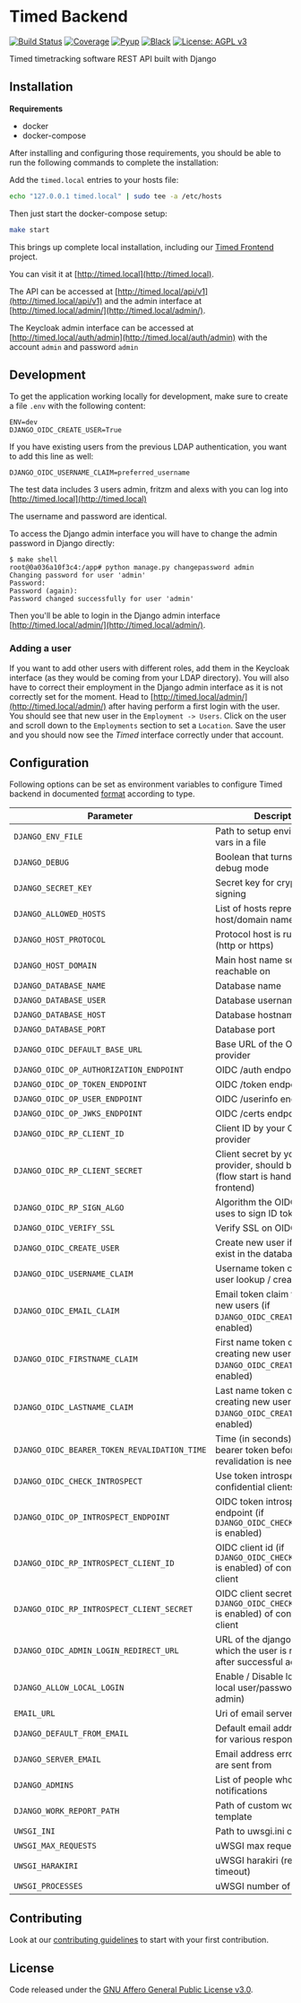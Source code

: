 # Timed Backend

[![Build Status](https://github.com/adfinis-sygroup/timed-backend/workflows/Test/badge.svg)](https://github.com/adfinis-sygroup/timed-backend/actions?query=workflow%3A%22Test%22)
[![Coverage](https://img.shields.io/badge/coverage-100%25-brightgreen.svg)](https://github.com/adfinis-sygroup/timed-backend/blob/master/setup.cfg)
[![Pyup](https://pyup.io/repos/github/adfinis-sygroup/timed-backend/shield.svg)](https://pyup.io/account/repos/github/adfinis-sygroup/timed-backend/)
[![Black](https://img.shields.io/badge/code%20style-black-000000.svg)](https://github.com/adfinis-sygroup/timed-backend)
[![License: AGPL v3](https://img.shields.io/badge/License-AGPL%20v3-blue.svg)](https://www.gnu.org/licenses/agpl-3.0)

Timed timetracking software REST API built with Django

## Installation

**Requirements**

- docker
- docker-compose

After installing and configuring those requirements, you should be able to run the following
commands to complete the installation:

Add the `timed.local` entries to your hosts file:
```bash
echo "127.0.0.1 timed.local" | sudo tee -a /etc/hosts
```

Then just start the docker-compose setup:
```bash
make start
```

This brings up complete local installation, including our [Timed Frontend](https://github.com/adfinis-sygroup/timed-frontend) project.

You can visit it at [http://timed.local](http://timed.local).

The API can be accessed at [http://timed.local/api/v1](http://timed.local/api/v1) and the admin interface at [http://timed.local/admin/](http://timed.local/admin/).

The Keycloak admin interface can be accessed at [http://timed.local/auth/admin](http://timed.local/auth/admin) with the account `admin` and password `admin`

## Development

To get the application working locally for development, make sure to create a file `.env` with the following content:

```
ENV=dev
DJANGO_OIDC_CREATE_USER=True
```

If you have existing users from the previous LDAP authentication, you want to add this line as well:

```
DJANGO_OIDC_USERNAME_CLAIM=preferred_username
```

The test data includes 3 users admin, fritzm and alexs with you can log into [http://timed.local](http://timed.local)

The username and password are identical.

To access the Django admin interface you will have to change the admin password in Django directly:

```console
$ make shell
root@0a036a10f3c4:/app# python manage.py changepassword admin
Changing password for user 'admin'
Password: 
Password (again): 
Password changed successfully for user 'admin'
```

Then you'll be able to login in the Django admin interface [http://timed.local/admin/](http://timed.local/admin/).


### Adding a user

If you want to add other users with different roles, add them in the Keycloak interface (as they would be coming from your LDAP directory).
You will also have to correct their employment in the Django admin interface as it is not correctly set for the moment.
Head to [http://timed.local/admin/](http://timed.local/admin/) after having perform a first login with the user.
You should see that new user in the `Employment -> Users`.
Click on the user and scroll down to the `Employments` section to set a `Location`.
Save the user and you should now see the _Timed_ interface correctly under that account.

## Configuration

Following options can be set as environment variables to configure Timed backend in documented [format](https://github.com/joke2k/django-environ#supported-types)
according to type.

| Parameter                                    | Description                                                                              | Default                                                      |
|----------------------------------------------|------------------------------------------------------------------------------------------|--------------------------------------------------------------|
| `DJANGO_ENV_FILE`                            | Path to setup environment vars in a file                                                 | .env                                                         |
| `DJANGO_DEBUG`                               | Boolean that turns on/off debug mode                                                     | False                                                        |
| `DJANGO_SECRET_KEY`                          | Secret key for cryptographic signing                                                     | not set (required)                                           |
| `DJANGO_ALLOWED_HOSTS`                       | List of hosts representing the host/domain names                                         | not set (required)                                           |
| `DJANGO_HOST_PROTOCOL`                       | Protocol host is running on (http or https)                                              | http                                                         |
| `DJANGO_HOST_DOMAIN`                         | Main host name server is reachable on                                                    | not set (required)                                           |
| `DJANGO_DATABASE_NAME`                       | Database name                                                                            | timed                                                        |
| `DJANGO_DATABASE_USER`                       | Database username                                                                        | timed                                                        |
| `DJANGO_DATABASE_HOST`                       | Database hostname                                                                        | localhost                                                    |
| `DJANGO_DATABASE_PORT`                       | Database port                                                                            | 5432                                                         |
| `DJANGO_OIDC_DEFAULT_BASE_URL`               | Base URL of the OIDC provider                                                            | http://timed.local/auth/realms/timed/protocol/openid-connect |
| `DJANGO_OIDC_OP_AUTHORIZATION_ENDPOINT`      | OIDC /auth endpoint                                                                      | {`DJANGO_OIDC_DEFAULT_BASE_URL`}/auth                        |
| `DJANGO_OIDC_OP_TOKEN_ENDPOINT`              | OIDC /token endpoint                                                                     | {`DJANGO_OIDC_DEFAULT_BASE_URL`}/token                       |
| `DJANGO_OIDC_OP_USER_ENDPOINT`               | OIDC /userinfo endpoint                                                                  | {`DJANGO_OIDC_DEFAULT_BASE_URL`}/userinfo                    |
| `DJANGO_OIDC_OP_JWKS_ENDPOINT`               | OIDC /certs endpoint                                                                     | {`DJANGO_OIDC_DEFAULT_BASE_URL`}/certs                       |
| `DJANGO_OIDC_RP_CLIENT_ID`                   | Client ID by your OIDC provider                                                          | timed-public                                                 |
| `DJANGO_OIDC_RP_CLIENT_SECRET`               | Client secret by your OIDC provider, should be None (flow start is handled by frontend)  | not set                                                      |
| `DJANGO_OIDC_RP_SIGN_ALGO`                   | Algorithm the OIDC provider uses to sign ID tokens                                       | RS256                                                        |
| `DJANGO_OIDC_VERIFY_SSL`                     | Verify SSL on OIDC request                                                               | dev: False, prod: True                                       |
| `DJANGO_OIDC_CREATE_USER`                    | Create new user if it doesn't exist in the database                                      | False                                                        |
| `DJANGO_OIDC_USERNAME_CLAIM`                 | Username token claim for user lookup / creation                                          | sub                                                          |
| `DJANGO_OIDC_EMAIL_CLAIM`                    | Email token claim for creating new users (if `DJANGO_OIDC_CREATE_USER` is enabled)       | email                                                        |
| `DJANGO_OIDC_FIRSTNAME_CLAIM`                | First name token claim for creating new users (if `DJANGO_OIDC_CREATE_USER` is enabled)  | given_name                                                   |
| `DJANGO_OIDC_LASTNAME_CLAIM`                 | Last name token claim for creating new users (if `DJANGO_OIDC_CREATE_USER` is enabled)   | family_name                                                  |
| `DJANGO_OIDC_BEARER_TOKEN_REVALIDATION_TIME` | Time (in seconds) to cache a bearer token before revalidation is needed                  | 60                                                           |
| `DJANGO_OIDC_CHECK_INTROSPECT`               | Use token introspection for confidential clients                                         | True                                                         |
| `DJANGO_OIDC_OP_INTROSPECT_ENDPOINT`         | OIDC token introspection endpoint (if `DJANGO_OIDC_CHECK_INTROSPECT` is enabled)         | {`DJANGO_OIDC_DEFAULT_BASE_URL`}/token/introspect            |
| `DJANGO_OIDC_RP_INTROSPECT_CLIENT_ID`        | OIDC client id (if `DJANGO_OIDC_CHECK_INTROSPECT` is enabled) of confidential client     | timed-confidential                                           |
| `DJANGO_OIDC_RP_INTROSPECT_CLIENT_SECRET`    | OIDC client secret (if `DJANGO_OIDC_CHECK_INTROSPECT` is enabled) of confidential client | not set                                                      |
| `DJANGO_OIDC_ADMIN_LOGIN_REDIRECT_URL`       | URL of the django-admin, to which the user is redirected after successful admin login    | dev: http://timed.local/admin/, prod: not set                |
| `DJANGO_ALLOW_LOCAL_LOGIN`                   | Enable / Disable login with local user/password (in admin)                               | True                                                         |
| `EMAIL_URL`                                  | Uri of email server                                                                      | smtp://localhost:25                                          |
| `DJANGO_DEFAULT_FROM_EMAIL`                  | Default email address to use for various responses                                       | webmaster@localhost                                          |
| `DJANGO_SERVER_EMAIL`                        | Email address error messages are sent from                                               | root@localhost                                               |
| `DJANGO_ADMINS`                              | List of people who get error notifications                                               | not set                                                      |
| `DJANGO_WORK_REPORT_PATH`                    | Path of custom work report template                                                      | not set                                                      |
| `UWSGI_INI`                                  | Path to uwsgi.ini configuration                                                          | /app/uwsgi.ini                                               |
| `UWSGI_MAX_REQUESTS`                         | uWSGI max requests                                                                       | 2000                                                         |
| `UWSGI_HARAKIRI`                             | uWSGI harakiri (request timeout)                                                         | 5                                                            |
| `UWSGI_PROCESSES`                            | uWSGI number of processes                                                                | 4                                                            |


## Contributing

Look at our [contributing guidelines](CONTRIBUTING.md) to start with your first contribution.

## License

Code released under the [GNU Affero General Public License v3.0](LICENSE).

